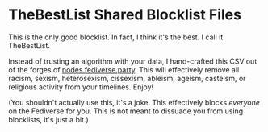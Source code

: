 # TheBestList Shared Blocklist Files

This is the only good blocklist. In fact, I think it's the best. I call it TheBestList.

Instead of trusting an algorithm with your data, I hand-crafted this CSV out of the forges of [nodes.fediverse.party](https://nodes.fediverse.party/). This will effectively remove all racism, sexism, heterosexism, cissexism, ableism, ageism, casteism, or religious activity from your timelines. Enjoy!

(You shouldn't actually use this, it's a joke. This effectively blocks *everyone* on the Fediverse for you. This is not meant to dissuade you from using blocklists, it's just a bit.)